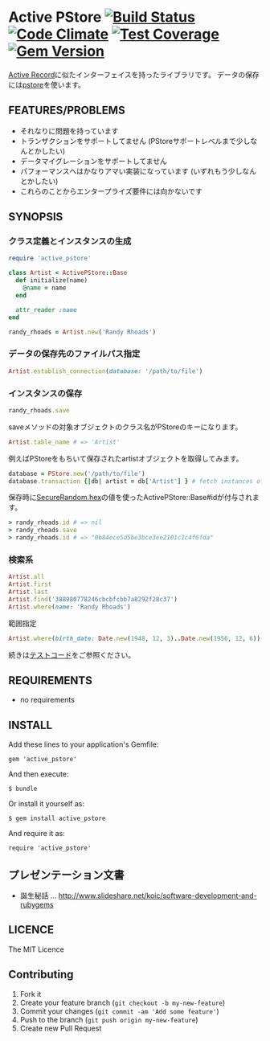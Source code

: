 # Active PStore [![Build Status](https://travis-ci.org/koic/active_pstore.svg)](https://travis-ci.org/koic/active_pstore) [![Code Climate](https://codeclimate.com/github/koic/active_pstore/badges/gpa.svg)](https://codeclimate.com/github/koic/active_pstore) [![Test Coverage](https://codeclimate.com/github/koic/active_pstore/badges/coverage.svg)](https://codeclimate.com/github/koic/active_pstore/coverage) [![Gem Version](https://badge.fury.io/rb/active_pstore.svg)](http://badge.fury.io/rb/active_pstore)

[Active Record](https://github.com/rails/rails/tree/master/activerecord)に似たインターフェイスを持ったライブラリです。
データの保存には[pstore](http://docs.ruby-lang.org/ja/2.2.0/library/pstore.html)を使います。

## FEATURES/PROBLEMS

* それなりに問題を持っています
* トランザクションをサポートしてません (PStoreサポートレベルまで少しなんとかしたい)
* データマイグレーションをサポートしてません
* パフォーマンスへはかなりアマい実装になっています (いずれもう少しなんとかしたい)
* これらのことからエンタープライズ要件には向かないです

## SYNOPSIS

### クラス定義とインスタンスの生成

```ruby
require 'active_pstore'

class Artist < ActivePStore::Base
  def initialize(name)
    @name = name
  end

  attr_reader :name
end

randy_rhoads = Artist.new('Randy Rhoads')
```

### データの保存先のファイルパス指定

```ruby
Artist.establish_connection(database: '/path/to/file')
```

### インスタンスの保存

```ruby
randy_rhoads.save
```

saveメソッドの対象オブジェクトのクラス名がPStoreのキーになります。

```ruby
Artist.table_name # => 'Artist'
```

例えばPStoreをもちいて保存されたartistオブジェクトを取得してみます。

```ruby
database = PStore.new('/path/to/file')
database.transaction {|db| artist = db['Artist'] } # fetch instances of Artist class.
```

保存時に[SecureRandom.hex](http://docs.ruby-lang.org/ja/2.2.0/class/SecureRandom.html#S_HEX)の値を使ったActivePStore::Base#idが付与されます。

```ruby
> randy_rhoads.id # => nil 
> randy_rhoads.save
> randy_rhoads.id # => "0b84ece5d5be3bce3ee2101c1c4f6fda"
```

### 検索系

```ruby
Artist.all
Artist.first
Artist.last
Artist.find('388980778246cbcbfcbb7a8292f28c37')
Artist.where(name: 'Randy Rhoads')
```

範囲指定

```ruby
Artist.where(birth_date: Date.new(1948, 12, 3)..Date.new(1956, 12, 6))
```

続きは[テストコード](https://github.com/koic/active_pstore/tree/master/spec)をご参照ください。

## REQUIREMENTS

* no requirements

## INSTALL

Add these lines to your application's Gemfile:

```
gem 'active_pstore'
```

And then execute:

```
$ bundle
```

Or install it yourself as:

```
$ gem install active_pstore
```

And require it as:

```
require 'active_pstore'
```

## プレゼンテーション文書

* 誕生秘話 ... http://www.slideshare.net/koic/software-development-and-rubygems

## LICENCE

The MIT Licence

## Contributing

1. Fork it
2. Create your feature branch (`git checkout -b my-new-feature`)
3. Commit your changes (`git commit -am 'Add some feature'`)
4. Push to the branch (`git push origin my-new-feature`)
5. Create new Pull Request
